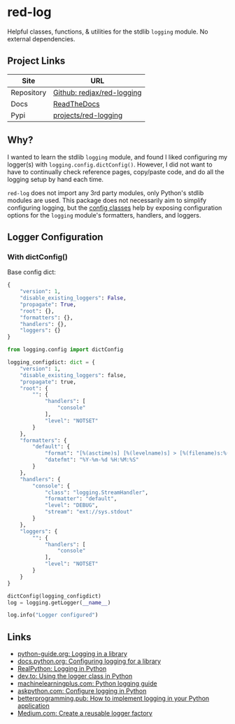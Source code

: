 # red-log

Helpful classes, functions, & utilities for the stdlib `logging` module. No external dependencies.

## Project Links

| Site       | URL                                                                 |
| ---------- | ------------------------------------------------------------------- |
| Repository | [Github: redjax/red-logging](https://github.com/redjax/red-logging) |
| Docs       | [ReadTheDocs](https://red-logging.readthedocs.io/en/latest/)        |
| Pypi       | [projects/red-logging](https://pypi.org/project/red-logging)        |

## Why?

I wanted to learn the stdlib `logging` module, and found I liked configuring my logger(s) with `logging.config.dictConfig()`. However, I did not want to have to continually check reference pages, copy/paste code, and do all the logging setup by hand each time.

`red-log` does not import any 3rd party modules, only Python's stdlib modules are used. This package does not necessarily aim to simplify configuring logging, but the [config classes](./src/red_logging/config_classes) help by exposing configuration options for the `logging` module's formatters, handlers, and loggers.

## Logger Configuration

### With dictConfig()

Base config dict:

```python
{
    "version": 1,
    "disable_existing_loggers": False,
    "propagate": True,
    "root": {},
    "formatters": {},
    "handlers": {},
    "loggers": {}
}
```

```python
from logging.config import dictConfig

logging_configdict: dict = {
    "version": 1,
    "disable_existing_loggers": false,
    "propagate": true,
    "root": {
        "": {
            "handlers": [
                "console"
            ],
            "level": "NOTSET"
        }
    },
    "formatters": {
        "default": {
            "format": "[%(asctime)s] [%(levelname)s] > [%(filename)s:%(lineno)d] [%(funcName)s]: %(message)s",
            "datefmt": "%Y-%m-%d %H:%M:%S"
        }
    },
    "handlers": {
        "console": {
            "class": "logging.StreamHandler",
            "formatter": "default",
            "level": "DEBUG",
            "stream": "ext://sys.stdout"
        }
    },
    "loggers": {
        "": {
            "handlers": [
                "console"
            ],
            "level": "NOTSET"
        }
    }
}

dictConfig(logging_configdict)
log = logging.getLogger(__name__)

log.info("Logger configured")

```

## Links

- [python-guide.org: Logging in a library](https://docs.python-guide.org/writing/logging/#logging-in-a-library)
- [docs.python.org: Configuring logging for a library](https://docs.python.org/3/howto/logging.html#configuring-logging-for-a-library)
- [RealPython: Logging in Python](https://realpython.com/python-logging/)
- [dev.to: Using the logger class in Python](https://dev.to/luca1iu/using-the-logger-class-in-python-for-effective-logging-4ghc)
- [machinelearningplus.com: Python logging guide](https://www.machinelearningplus.com/python/python-logging-guide/)
- [askpython.com: Configure logging in Python](https://www.askpython.com/python-modules/configure-logging-in-python)
- [betterprogramming.pub: How to implement logging in your Python application](https://betterprogramming.pub/how-to-implement-logging-in-your-python-application-1730315003c4)
- [Medium.com: Create a reusable logger factory](https://medium.com/geekculture/create-a-reusable-logger-factory-for-python-projects-419ad408665d)